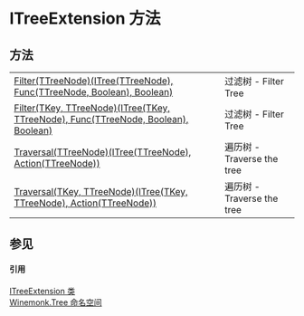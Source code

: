 # ITreeExtension 方法




## 方法
<table>
<tr>
<td><a href="M_Winemonk_Tree_ITreeExtension_Filter__1.md">Filter(TTreeNode)(ITree(TTreeNode), Func(TTreeNode, Boolean), Boolean)</a></td>
<td>过滤树 - Filter Tree</td></tr>
<tr>
<td><a href="M_Winemonk_Tree_ITreeExtension_Filter__2.md">Filter(TKey, TTreeNode)(ITree(TKey, TTreeNode), Func(TTreeNode, Boolean), Boolean)</a></td>
<td>过滤树 - Filter Tree</td></tr>
<tr>
<td><a href="M_Winemonk_Tree_ITreeExtension_Traversal__1.md">Traversal(TTreeNode)(ITree(TTreeNode), Action(TTreeNode))</a></td>
<td>遍历树 - Traverse the tree</td></tr>
<tr>
<td><a href="M_Winemonk_Tree_ITreeExtension_Traversal__2.md">Traversal(TKey, TTreeNode)(ITree(TKey, TTreeNode), Action(TTreeNode))</a></td>
<td>遍历树 - Traverse the tree</td></tr>
</table>

## 参见


#### 引用
<a href="T_Winemonk_Tree_ITreeExtension.md">ITreeExtension 类</a>  
<a href="N_Winemonk_Tree.md">Winemonk.Tree 命名空间</a>  
